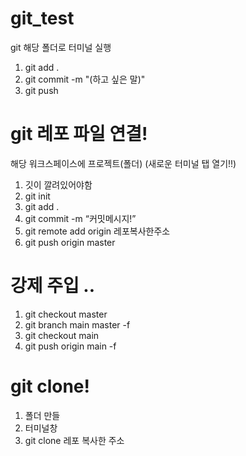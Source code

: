 # git_test

git
해당 폴더로 터미널 실행
1. git add .
2. git commit -m "(하고 싶은 말)"
3. git push


# git 레포 파일 연결!
해당 워크스페이스에 프로젝트(폴더)
(새로운 터미널 탭 열기!!)
1. 깃이 깔려있어야함
2. git init
3. git add .
4. git commit -m “커밋메시지!”
5. git remote add origin 레포복사한주소
6. git push origin master

# 강제 주입 ..

1. git checkout master
2. git branch main master -f
3. git checkout main
4. git push origin main -f

# git clone!

1. 폴더 만들
2. 터미널창
3. git clone 레포 복사한 주소

